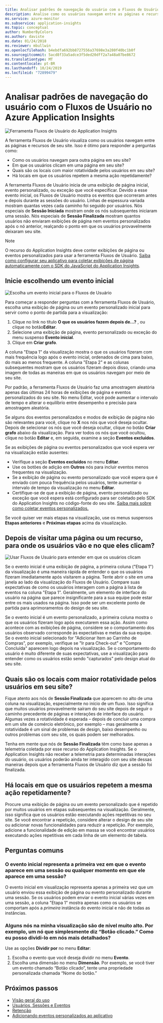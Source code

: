 ```yaml
---
title: Analisar padrões de navegação do usuário com o Fluxos de Usuário no Azure Application Insights | Microsoft Docs
description: Analise como os usuários navegam entre as páginas e recursos de seu aplicativo Web.
ms.service: azure-monitor
ms.subservice: application-insights
ms.topic: conceptual
author: NumberByColors
ms.author: daviste
ms.date: 01/24/2018
ms.reviewer: mbullwin
ms.openlocfilehash: b4ebdfa692bb8727556a37698e3a280f40bc1b0f
ms.sourcegitcommit: 5acd8f33a5adce3f5ded20dff2a7a48a07be8672
ms.translationtype: MT
ms.contentlocale: pt-BR
ms.lasthandoff: 10/24/2019
ms.locfileid: "72899479"
---
```

# <a name="analyze-user-navigation-patterns-with-user-flows-in-application-insights"></a>Analisar padrões de navegação do usuário com o Fluxos de Usuário no Azure Application Insights

![Ferramenta Fluxos de Usuário do Application Insights](./media/usage-flows/00001-flows.png)

A ferramenta Fluxos de Usuário visualiza como os usuários navegam entre as páginas e recursos de seu site. Isso é ótimo para responder a perguntas como:

* Como os usuários navegam para outra página em seu site?
* Em que os usuários clicam em uma página em seu site?
* Quais são os locais com maior rotatividade pelos usuários em seu site?
* Há locais em que os usuários repetem a mesma ação repetidamente?

A ferramenta Fluxos de Usuário inicia de uma exibição de página inicial, evento personalizado, ou exceção que você especificar. Devido a esse evento inicial, os Fluxos de Usuário mostra os eventos que ocorreram antes e depois durante as sessões do usuário. Linhas de espessura variada mostram quantas vezes cada caminho foi seguido por usuários. Nós especiais de **Sessão Iniciada** mostram onde os nós subsequentes iniciaram uma sessão. Nós especiais de **Sessão Finalizada** mostram quantos usuários não enviaram exibições de página nem eventos personalizados após o nó anterior, realçando o ponto em que os usuários provavelmente deixaram seu site.

> [!NOTE]
> O recurso do Application Insights deve conter exibições de página ou eventos personalizados para usar a ferramenta Fluxos de Usuário. [Saiba como configurar seu aplicativo para coletar exibições de página automaticamente com o SDK do JavaScript do Application Insights](../../azure-monitor/app/javascript.md).
>
>

## <a name="start-by-choosing-an-initial-event"></a>Inicie escolhendo um evento inicial

![Escolha um evento inicial para o Fluxos de Usuário](./media/usage-flows/00002-flows-initial-event.png)

Para começar a responder perguntas com a ferramenta Fluxos de Usuário, escolha uma exibição de página ou um evento personalizado inicial para servir como o ponto de partida para a visualização:

1. Clique no link no título **O que os usuários fazem depois de...?** , ou clique no botão**Editar**.
2. Selecione uma exibição de página, evento personalizado ou exceção do menu suspenso **Evento inicial**.
3. Clique em **Criar grafo**.

A coluna "Etapa 1" da visualização mostra o que os usuários fizeram com mais frequência logo após o evento inicial, ordenados de cima para baixo, do mais ao menos frequente. A coluna "Etapa 2" e as colunas subsequentes mostram que os usuários fizeram depois disso, criando uma imagem de todas as maneiras em que os usuários navegam por meio de seu site.

Por padrão, a ferramenta Fluxos de Usuário faz uma amostragem aleatória apenas das últimas 24 horas de exibições de página e eventos personalizados do seu site. No menu Editar, você pode aumentar o intervalo de tempo e alterar o equilíbrio entre desempenho e precisão para amostragem aleatória.

Se alguns dos eventos personalizados e modos de exibição de página não são relevantes para você, clique no **X** nos nós que você deseja ocultar. Depois de selecionar os nós que você deseja ocultar, clique no botão **Criar grafo** abaixo da visualização. Para ver todos os nós que você ocultou, clique no botão **Editar** e, em seguida, examine a seção **Eventos excluídos**.

Se as exibições de página ou eventos personalizados que você espera ver na visualização estão ausentes:

* Verifique a seção **Eventos excluídos** no menu **Editar**.
* Use os botões de adição em **Outros** nós para incluir eventos menos frequentes na visualização.
* Se a exibição de página ou evento personalizado que você espera que é enviado com pouca frequência pelos usuários, tente aumentar o intervalo de tempo da visualização no menu **Editar**.
* Certifique-se de que a exibição de página, evento personalizado ou exceção que você espera está configurado para ser coletado pelo SDK do Application Insights no código-fonte do seu site. [Saiba mais sobre como coletar eventos personalizados.](../../azure-monitor/app/api-custom-events-metrics.md)

Se você quiser ver mais etapas na visualização, use os menus suspensos **Etapas anteriores** e **Próximas etapas** acima da visualização.

## <a name="after-visiting-a-page-or-feature-where-do-users-go-and-what-do-they-click"></a>Depois de visitar uma página ou um recurso, para onde os usuários vão e no que eles clicam?

![Usar Fluxos de Usuário para entender em que os usuários clicam](./media/usage-flows/00003-flows-one-step.png)

Se o evento inicial é uma exibição de página, a primeira coluna ("Etapa 1") da visualização é uma maneira rápida de entender o que os usuários fizeram imediatamente após visitarem a página. Tente abrir o site em uma janela ao lado da visualização do Fluxos de Usuário. Compare suas expectativas de como os usuários interagem com a página à lista de eventos na coluna "Etapa 1". Geralmente, um elemento de interface do usuário na página que parece insignificante para a sua equipe pode estar entre os mais usados na página. Isso pode ser um excelente ponto de partida para aprimoramentos do design de seu site.

Se o evento inicial é um evento personalizado, a primeira coluna mostra o que os usuários fizeram logo após executarem essa ação. Assim como acontece com as exibições de página, considere se o comportamento dos usuários observado corresponde às expectativas e metas da sua equipe. Se o evento inicial selecionado for "Adicionar Item ao Carrinho de Compras", por exemplo, verifique se "Ir para Check-out" e "Compra Concluída" aparecem logo depois na visualização. Se o comportamento do usuário é muito diferente de suas expectativas, use a visualização para entender como os usuários estão sendo "capturados" pelo design atual do seu site.

## <a name="where-are-the-places-that-users-churn-most-from-your-site"></a>Quais são os locais com maior rotatividade pelos usuários em seu site?

Fique atento aos nós de **Sessão Finalizada** que aparecem no alto de uma coluna na visualização, especialmente no início de um fluxo. Isso significa que muitos usuários provavelmente saíram do seu site depois de seguir o caminho precedente de páginas e interações de interface do usuário. Algumas vezes a rotatividade é esperada – depois de concluir uma compra em um site de comércio eletrônico, por exemplo – mas geralmente a rotatividade é um sinal de problemas de design, baixo desempenho ou outros problemas com seu site, os quais podem ser melhorados.

Tenha em mente que nós de **Sessão Finalizada** têm como base apenas a telemetria coletada por esse recurso do Application Insights. Se o Application Insights não receber a telemetria para determinadas interações do usuário, os usuários poderão ainda ter interagido com seu site dessas maneiras depois que a ferramenta Fluxos de Usuário diz que a sessão foi finalizada.

## <a name="are-there-places-where-users-repeat-the-same-action-over-and-over"></a>Há locais em que os usuários repetem a mesma ação repetidamente?

Procure uma exibição de página ou um evento personalizado que é repetido por muitos usuários em etapas subsequentes na visualização. Geralmente, isso significa que os usuários estão executando ações repetitivas no seu site. Se você encontrar a repetição, considere alterar o design de seu site ou adicionar novas funcionalidades para reduzir a repetição. Por exemplo, adicione a funcionalidade de edição em massa se você encontrar usuários executando ações repetitivas em cada linha de um elemento de tabela.

## <a name="common-questions"></a>Perguntas comuns

### <a name="does-the-initial-event-represent-the-first-time-the-event-appears-in-a-session-or-any-time-it-appears-in-a-session"></a>O evento inicial representa a primeira vez em que o evento aparece em uma sessão ou qualquer momento em que ele aparece em uma sessão?

O evento inicial em visualização representa apenas a primeira vez que um usuário enviou essa exibição de página ou evento personalizado durante uma sessão. Se os usuários podem enviar o evento inicial várias vezes em uma sessão, a coluna "Etapa 1" mostra apenas como os usuários se comportam após a *primeira* instância do evento inicial e não de todas as instâncias.

### <a name="some-of-the-nodes-in-my-visualization-are-too-high-level-for-example-a-node-that-just-says-button-clicked-how-can-i-break-it-down-into-more-detailed-nodes"></a>Alguns nós na minha visualização são de nível muito alto. Por exemplo, um nó que simplesmente diz “Botão clicado.” Como eu posso dividi-lo em nós mais detalhados?

Use as opções **Dividir por** no menu **Editar**:

1. Escolha o evento que você deseja dividir no menu **Evento**.
2. Escolha uma dimensão no menu **Dimensão**. Por exemplo, se você tiver um evento chamado “Botão clicado”, tente uma propriedade personalizada chamada “Nome do botão.”

## <a name="next-steps"></a>Próximos passos

* [Visão geral do uso](usage-overview.md)
* [Usuários, Sessões e Eventos](usage-segmentation.md)
* [Retenção](usage-retention.md)
* [Adicionando eventos personalizados ao aplicativo](../../azure-monitor/app/api-custom-events-metrics.md)